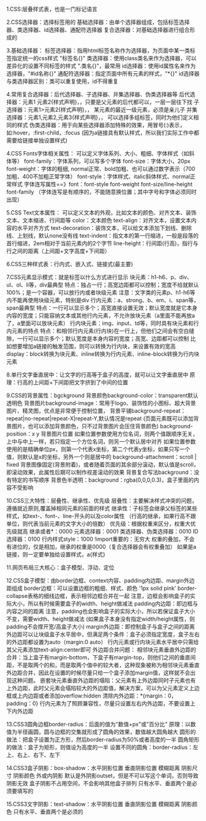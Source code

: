 1.CSS:层叠样式表，也是一门标记语言

2.CSS选择器：选择标签用的
    基础选择器：由单个选择器组成，包括标签选择器、类选择器、id选择器、通配符选择器
    复合选择器：对基础选择器进行组合形成的

3.基础选择器：
    标签选择器：指用html标签名称作为选择器，为页面中某一类标签指定统一的css样式 "标签名{}"
    类选择器：使用class类名来作为选择器，可以差异化的设置不同标签的样式 ".类名{}"，最常用
    id选择器：使用id属性名来作为选择器，"#id名称{}"
    通配符选择器：指定页面中所有元素的样式，"*{}"
    id选择器与类选择器区别：类可以重复使用，id不得重复

4.常用复合选择器：后代选择器、子选择器、并集选择器、伪类选择器等
    后代选择器：元素1 元素2{样式声明}，，只要是父元素的后代都可以，一层一层往下找
    子选择器：元素1>元素2{样式声明}，， 某元素的最近一级元素，必须是亲儿子
    并集选择器：元素1,元素2,元素3{样式声明}，， 可以选择多组标签，同时为他们定义相同的样式
    伪类选择器：用于向某些选择器添加特殊的效果，用冒号(:)表示，如:hover，:first-child，:focus
    (因为a链接具有默认样式，所以我们实际工作中都需要给链接单独设置样式)


4.CSS Fonts字体相关属性：
    可以定义字体系列、大小、粗细、字体样式（如斜体等）
    font-family：字体系列，可以写多个字体
    font-size：字体大小，20px
    font-weight：字体的粗细, normal正常、bold加粗、也可以通过数字表示（700加粗、400不加粗正常字体）
    font-style：字体样式、italic斜体样式、normal正常样式
    字体连写属性==》font：font-style font-weight font-size/line-height font-family
    （字体连写是有顺序的，不能随意换位置；其中字号和字体必须同时出现）

5.CSS Text文本属性：
    可以定义文本的外观，比如文本的颜色、对齐文本、装饰文本、文本缩进、行间距等
    color：文本颜色
    text-align：对齐文本，设置文本内容的水平对齐方式
    text-decoration：装饰文本，可以给文本添加下划线、删除线、上划线，默认none没有线
    text-indent：指文本的第一行缩进，一般是段落的首行缩进，2em相对于当前元素内的2个字节
    line-height：行间距(行高)，指行与行之间的距离（上间距+文字高度+下间距）

6.CSS三种样式表：行内式、嵌入式、链接式(最主要)

7.CSS元素显示模式：就是标签以什么方式进行显示
    块元素：h1-h6、p、div、ul、ol、li等，div最典型
        特点：独占一行；高宽边距都可以控制；宽度不给就默认100%；是一个容器，可以放行内或者块级元素
        注意：文字类的元素p、h1-h6等内不能再使用块级元素，特别是div
    行内元素：a、strong、b、em、i、span等，span最典型
        特点：一行可以显示多个；高宽直接设置无效；默认宽度就是它本身内容的宽度；只能容纳文本或其他行内元素，不允许放块元素（a里面不能再放a了，a里面可以放块元素）
    行内块元素：img、input、td等，同时具有块元素和行内元素的特点
        特点：和相邻行内元素(行内块)在一行上，但他们之间会有空白缝隙，一行可以显示多个；默认宽度是本身内容的宽度；高宽、边距都可以控制
        比如想要增加a链接的触发范围，则可以转换为行内块，来设置有效的宽高
    display：block转换为块元素、inline转换为行内元素、inline-block转换为行内块元素

8.单行文字垂直居中：让文字的行高等于盒子的高度，就可以让文字垂直居中
    原理：行高的上间距+下间距把文字挤到了中间的位置

9.CSS的背景属性：bgckground
    背景颜色background-color：transparent默认透明色
    背景图片background-image：常用于logo、装饰性的小图标、超大背景图片、精灵图，优点是非常便于控制位置，
    背景平铺background-repeat：repeat|no-repeat|repeat-X|repeat-Y,默认情况是repeat
    (页面元素既可以添加背景图片，也可以添加背景颜色，只不过背景图片会压住背景颜色)
    background-position：x y  背景图片位置
        如果位置参数使用方位名词，则两个值跟顺序无关，上中与中上一样，若只指定一个方位名词，则另一个默认居中对齐
        如果位置参数使用的是精确单位px，则第一个代表x坐标，第二个代表y坐标，如果只写一个值，则默认是x的坐标，另外一个则是居中的
    background-attachment：scroll | fixed  背景图像固定(背景附着)，或者随着页面的其余部分滚动，默认值是scroll，即滚动效果，此属性后期可以制作视差滚动的效果
    背景复合写法background：没有特定的书写顺序
    背景色半透明：background：rgba(0,0,0,0.3)，盒子里面的内容不受影响

10.CSS三大特性：层叠性、继承性、优先级
    层叠性：主要解决样式冲突的问题，遵循就近原则,覆盖掉相同元素的前面的样式
    继承性：子标签会继承父标签的某些样式，如text-、font-、line-开头的以及color属性
    （行高的继承，如果行高不跟单位，则代表当前元素的文字大小的倍数）
    优先级：根据权重来区分，权重大优先级就高
        继承或者*：0000
        元素选择器：0001
        类选择器、伪类选择器：0010
        ID选择器：0100
        行内样式style：1000
        !import重要的：无穷大
        权重的叠加，不会有进位的，仅是相加，继承的权重是0000（复合选择器会有权重叠加）
        如果是a链接，则一定要单独给设置样式，a{样式}

11.网页布局三大核心：盒子模型、浮动、定位

12.CSS盒子模型：由border边框、context内容、padding内边距、margin外边距组成
    border边框：可以设置边框的粗细、样式、颜色  '1px solid pink'
        border-collapse表格的细线边框，表示相邻边框合并在一起
        注意，边框会影响盒子的实际大小，所以有时候需要盒子的width、height做减法
    padding内边距：即边框与内容之间的距离
        注意，padding也会影响盒子的实际大小，所以若保证盒子大小不变，需要width、height做减法
        (如果盒子本身没有指定width/height属性，则padding不会撑开宽/高盒子大小)
    margin外边距：即控制盒子与盒子之间的距离
        外边距可以让块级盒子水平居中，但满足两个条件：盒子必须指定宽度，盒子左右的外边距都设置为auto（margin:0 auto）
        行内元素或行内块元素水平居中只需给其父元素添加text-align:center即可
    外边距合并问题：
        相邻块元素垂直外边距的合并：当上盒子有margin-bottom，下盒子有margin-top，则他们之间的垂直间距，不是取两个的和，而是取两个值中的较大者，这种现象被称为相邻块元素垂直外边距合并，因此在设置的时候尽量只给一个盒子添加margin值，这样就不会出现这种问题。
        嵌套块元素垂直外边距的塌陷：父元素有上外边距同时子元素也有上外边距，此时父元素会塌陷较大的外边距值，解决方案，可以为父元素定义上边框或上内边距或者添加overflow:hidden
    清除内外边距：*{margin：0，padding：0}
    行内元素为了照顾兼容性，尽量只设置左右内外边距，不要设置上下内外边距

13.CSS3圆角边框border-radius：后面的值为"数值+px"或"百分比"
    原理：以数值为半径画圆，圆与边框的交集就形成了圆角的效果，数值越大圆角越大
    圆形的做法：把盒子设置为正方形，然后border-radius为50%或者高度的一半
    圆角矩形的做法：盒子为矩形，则值设为高度的一半
    设置不同的圆角：border-radius：左上、右上、右下、左下

14.CSS3盒子阴影：box-shadow：水平阴影位置  垂直阴影位置  模糊距离  阴影尺寸  阴影颜色  外或内阴影
    默认是外阴影outset，但是不可以写这个单词，否则导致阴影无效
    盒子阴影不占用空间，不会影响其他盒子排列
    只有水平、垂直两个是必须要填写的

15.CSS3文字阴影：text-shadow：水平阴影位置 垂直阴影位置 模糊距离 阴影颜色
    只有水平、垂直两个是必须的
    

